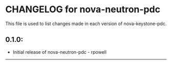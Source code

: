 # CHANGELOG for nova-neutron-pdc

This file is used to list changes made in each version of nova-keystone-pdc.

## 0.1.0:

* Initial release of nova-neutron-pdc - rpowell

- - -
